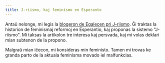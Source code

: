 ```yaml
---
title: J-riismo, kaj feminismo en Esperanto
---
```


Antaŭ nelonge, mi legis la [blogeron de Egalecen pri
J-riismo][egalecen].  Ĝi traktas la historion de feminismaj reformoj
en Esperantio, kaj proponas la sistemo "J-riismo".  Mi taksas la
artikolon tre interesa kaj persvada, kaj mi volas deklari mian
subtenon de la propono.

Malgraŭ mian iĉecon, mi konsideras min feministo.  Tamen mi trovas ke
granda parto de la aktuala feminisma movado iel malfunkcias.

[egalecen]: https://egalecen.org/2018/02/20/j-riismo/
